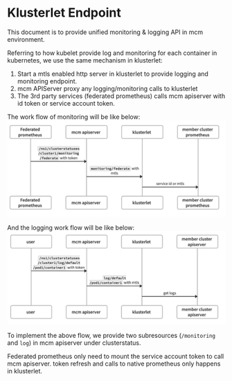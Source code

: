 # Klusterlet Endpoint

This document is to provide unified monitoring & logging API in mcm environment.

Referring to how kubelet provide log and monitoring for each container in kubernetes, we use the same mechanism in klusterlet:

1. Start a mtls enabled http server in klusterlet to provide logging and monitoring endpoint.
2. mcm APIServer proxy any logging/monitoring calls to klusterlet
3. The 3rd party services (federated prometheus) calls mcm apiserver with id token or service account token.

The work flow of monitoring will be like below:
![image](monitoring.png)

And the logging work flow will be like below:
![image](logging.png)

To implement the above flow, we provide two subresources (`/monitoring` and `log`) in mcm apiserver under clusterstatus.

Federated prometheus only need to mount the service account token to call mcm apiserver. token refresh and calls to native prometheus only happens in klusterlet.
